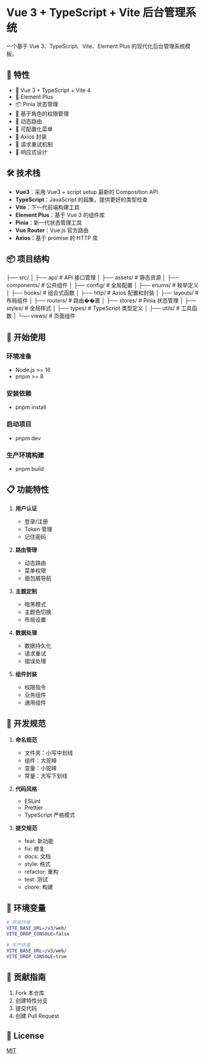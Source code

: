 # Vue 3 + TypeScript + Vite 后台管理系统

一个基于 Vue 3、TypeScript、Vite、Element Plus 的现代化后台管理系统模板。

## 🚀 特性

- 💪 Vue 3 + TypeScript + Vite 4
- 🎨 Element Plus
- 📦 Pinia 状态管理
- 🔐 基于角色的权限管理
- 🚦 动态路由
- 📝 可配置化菜单
- 🎯 Axios 封装
- 🔄 请求重试机制
- 📱 响应式设计

## 🛠️ 技术栈

- **Vue3**：采用 Vue3 + script setup 最新的 Composition API
- **TypeScript**：JavaScript 的超集，提供更好的类型检查
- **Vite**：下一代前端构建工具
- **Element Plus**：基于 Vue 3 的组件库
- **Pinia**：新一代状态管理工具
- **Vue Router**：Vue.js 官方路由
- **Axios**：基于 promise 的 HTTP 库

## 📦 项目结构
├── src/
│ ├── api/ # API 接口管理
│ ├── assets/ # 静态资源
│ ├── components/ # 公共组件
│ ├── config/ # 全局配置
│ ├── enums/ # 枚举定义
│ ├── hooks/ # 组合式函数
│ ├── http/ # Axios 配置和封装
│ ├── layouts/ # 布局组件
│ ├── routers/ # 路由��置
│ ├── stores/ # Pinia 状态管理
│ ├── styles/ # 全局样式
│ ├── types/ # TypeScript 类型定义
│ ├── utils/ # 工具函数
│ └── views/ # 页面组件

## 🚀 开始使用

### 环境准备

- Node.js >= 16
- pnpm >= 8

### 安装依赖

- pnpm install

### 启动项目

- pnpm dev

### 生产环境构建

- pnpm build

## 📋 功能特性

1. **用户认证**
   - 登录/注册
   - Token 管理
   - 记住密码

2. **路由管理**
   - 动态路由
   - 菜单权限
   - 面包屑导航

3. **主题定制**
   - 暗黑模式
   - 主题色切换
   - 布局设置

4. **数据处理**
   - 数据持久化
   - 请求重试
   - 错误处理

5. **组件封装**
   - 权限指令
   - 业务组件
   - 通用组件

## 📝 开发规范

1. **命名规范**
   - 文件夹：小写中划线
   - 组件：大驼峰
   - 变量：小驼峰
   - 常量：大写下划线

2. **代码风格**
   - ESLint
   - Prettier
   - TypeScript 严格模式

3. **提交规范**
   - feat: 新功能
   - fix: 修复
   - docs: 文档
   - style: 格式
   - refactor: 重构
   - test: 测试
   - chore: 构建

## 📄 环境变量

```bash
# 开发环境
VITE_BASE_URL=/v3/web/
VITE_DROP_CONSOLE=false

# 生产环境
VITE_BASE_URL=/v3/web/
VITE_DROP_CONSOLE=true
```

## 🤝 贡献指南

1. Fork 本仓库
2. 创建特性分支
3. 提交代码
4. 创建 Pull Request

## 📝 License

[MIT](LICENSE)
